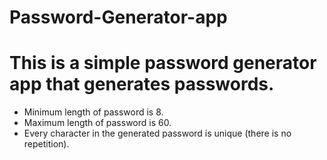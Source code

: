 # Password-Generator-app
# This is a simple password generator app that generates passwords.
- Minimum length of password is 8.
- Maximum length of password is 60.
- Every character in the generated password is unique (there is no repetition).
